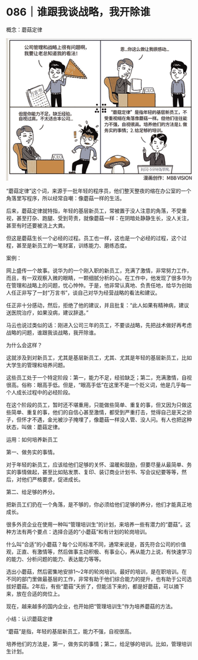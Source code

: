 # 086｜谁跟我谈战略，我开除谁

概念：蘑菇定律

![](img/52c8ac81cefb27e9504104b8664b8dee.jpg)

“蘑菇定律”这个词，来源于一批年轻的程序员，他们整天整夜的缩在办公室的一个角落里写程序，所以经常自嘲：像蘑菇一样的生活。

后来，蘑菇定律就特指，年轻的基层新员工，常被置于没人注意的角落，不受重视，甚至打杂、跑腿、受到苛责，就像蘑菇一样：在阴暗处静静生长，没人关注，甚至有时还要被浇上大粪。

但这是蘑菇生长一个必经的过程。员工也一样，这也是一个必经的过程，这个过程，甚至是新员工的一笔财富，训练能力、磨练态度。

案例：

网上盛传一个故事。说华为的一个刚入职的新员工，充满了激情，非常努力工作，而且，有一双观察入微的眼睛，一颗细腻分析的心。在工作中，他发现了很多华为在管理和战略上的问题，忧心忡忡。于是，他非常认真地、负责任地，给华为创始人任正非写了一封“万言书”，谈自己对华为经营战略的看法和建议。

任正非十分感动，然后，拒绝了他的建议，并且批复：“此人如果有精神病，建议送医院治疗，如果没病，建议辞退。”

马云也说过类似的话：刚进入公司三年的员工，不要谈战略，先把战术做好再考虑战略的问题，谁跟我谈战略，我开除谁。

为什么会这样？

这就涉及到对新员工，尤其是基层新员工，尤其、尤其是年轻的基层新员工，比如大学生的管理和培养问题。

这些员工处于一个特定阶段：第一，能力不足，经验缺乏；第二，充满激情，自视很高。俗称：眼高手低。但是，“眼高手低”在这里不是一个贬义词，他是几乎每一个人成长过程中的必经阶段。

在这个阶段的员工，暂时还不堪重用，只能做些简单、重复的事，但又因为只做这些简单、重复的事，他们的自信心甚至激情，都受到严重打击，觉得自己是天之骄子，但怀才不遇，金光被沙子掩埋了，像蘑菇一样没人管、没人问。有人也把这种状态，叫做：蘑菇定律。

运用：如何培养新员工

第一、做务实的事情。

对于年轻的新员工，应该给他们足够的关怀、温暖和鼓励，但要尽量从最简单、务实的事情做起，甚至比如贴发票、复印、装订商业计划书、写会议纪要等等，然后，对他们严格要求，促进成长。

第二、给足够的养分。

把新员工们扔在一个角落，是不够的，你必须给他们足够的养分，他们才能真正地成长。

很多外资企业在使用一种叫“管理培训生”的计划，来培养一些有潜力的“蘑菇”。这种方法有两个要点：选择合适的“小蘑菇”和有计划的轮岗培训。

什么叫“合适”的小蘑菇？每个公司标准不同，通常来说是，首先符合公司的价值观，正直、有激情等，然后做事主动积极、有事业心，再从能力上说，有快速学习的能力、分析问题的能力、表达能力等等。

选出小蘑菇，然后密集地安排1～2年的轮岗培训。最好的培训，是在职培训。在不同的部门里做最基层的工作，非常有助于他们综合能力的提升，也有助于公司选拔好蘑菇。2年后，有些“蘑菇”夭折了，但能活下来的，都是好蘑菇，可以摘下来，放在合适的岗位上。

现在，越来越多的国内企业，也开始把“管理培训生”作为培养蘑菇的方法。

小结：认识蘑菇定律

“蘑菇”是指，年轻的基层新员工，能力不强，自视很高。

培养他们的方法是，第一，做务实的事情；第二，给足够的培训。比如，管理培训生计划。